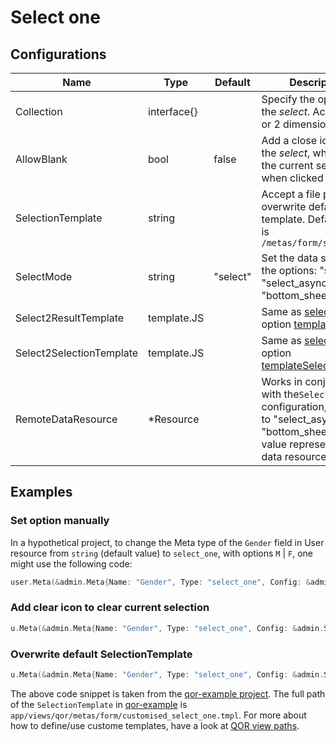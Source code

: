 # Select one

## Configurations

| Name | Type | Default | Description |
| --- | --- | --- | --- |
| Collection | interface{} |  | Specify the options of the *select*. Accepts a 1 or 2 dimensional array |
| AllowBlank | bool | false | Add a close icon beside the *select*, which clears the current selection when clicked |
| SelectionTemplate | string |  | Accept a file path to overwrite default *select* template. Default path is `/metas/form/select_one` |
| SelectMode | string | "select" | Set the data source of the options: "select", "select_async", or "bottom_sheet" |
| Select2ResultTemplate | template.JS |  | Same as [select2](https://select2.github.io)'s option [templateResult](https://select2.github.io/options.html#can-i-change-how-the-placeholder-looks) |
| Select2SelectionTemplate | template.JS |  | Same as [select2](https://select2.github.io)'s option [templateSelection](https://select2.github.io/options.html#templateSelection) |
| RemoteDataResource | *Resource |  | Works in conjunction with the`SelectMode` configuration, when set to "select_async" or "bottom_sheet" the value represents the data resource |

## Examples

### Set option manually

In a hypothetical project, to change the Meta type of the `Gender` field in User resource from `string` (default value) to `select_one`, with options `M` | `F`, one might use the following code:

```go
user.Meta(&admin.Meta{Name: "Gender", Type: "select_one", Config: &admin.SelectOneConfig{Collection: []string{"M", "F"}}})
```

### Add clear icon to clear current selection

```go
u.Meta(&admin.Meta{Name: "Gender", Type: "select_one", Config: &admin.SelectOneConfig{Collection: []string{"M", "F"}, AllowBlank: true}})
```

### Overwrite default SelectionTemplate

```go
u.Meta(&admin.Meta{Name: "Gender", Type: "select_one", Config: &admin.SelectOneConfig{Collection: []string{"M", "F"}, SelectionTemplate: "metas/form/customised_select_one.tmpl"}})
```

The above code snippet is taken from the [qor-example project](https://github.com/qor/qor-example). The full path of the `SelectionTemplate` in [qor-example](https://github.com/qor/qor-example) is `app/views/qor/metas/form/customised_select_one.tmpl`. For more about how to define/use custome templates, have a look at [QOR view paths](../chapter2/theme.md#customize-views).
